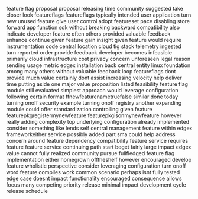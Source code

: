 feature flag proposal proposal releasing time community suggested take closer look featureflags featureflags typically intended user application turn new unused feature give user control adopt featureset pace disabling store forward app function sdk without breaking backward compatibility also indicate developer feature often others provided valuable feedback enhance continue given feature gain insight given feature would require instrumentation code central location cloud tig stack telemetry ingested turn reported order provide feedback developer becomes infeasible primarily cloud infrastructure cost privacy concern unforeseen legal reason sending usage metric edgex installation back central entity linux foundation among many others without valuable feedback loop featureflags dont provide much value certainly dont assist increasing velocity help deliver time putting aside one major value proposition listed feasibility feature flag module still evaluated simplest approach would leverage configuration following certain format ffnewfeaturenametruefalse similar done today turning onoff security example turning onoff registry another expanding module could offer standardization controlling given feature featurepkgregistermynewfeature featurepkgisonmynewfeature however really adding complexity top underlying configuration already implemented consider something like lends self central management feature within edgex frameworkeither service possibly added part sma could help address concern around feature dependency compatibility feature service requires feature feature service continuing path start beget fairly large impact edgex value cannot fully realized community pursue fullfledged feature flag implementation either homegrown offtheshelf however encouraged develop feature wholistic perspective consider leveraging configuration turn onoff word feature compiles work common scenario perhaps isnt fully tested edge case doesnt impact functionality encouraged consequence allows focus many competing priority release minimal impact development cycle release schedule